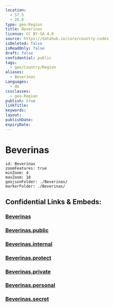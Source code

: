 ```yaml
---
location:
  - 57.5
  - 25.6
type: geo-Region
title: Beverinas
license: CC BY-SA 4.0
source: https://datahub.io/core/country-codes
isDeleted: false
isReadOnly: false
draft: false
confidential: public
tags:
  - geo/Country/Region
aliases:
  - Beverinas
Languages:
  - de
cssclasses:
  - geo-Region
publish: true
linkTitle:
keywords:
layout:
publishDate:
expiryDate:
---
```


# Beverinas

```leaflet
id: Beverinas
zoomFeatures: true 
minZoom: 4 
maxZoom: 18
geojsonFolder: ./Beverinas/
markerFolder: ./Beverinas/
```


## Confidential Links & Embeds: 

### [Beverinas](/_Standards/Earth/Continent/Europe/Europe~North/Latvia/Counties/Beverinas.md) 

### [Beverinas.public](/_public/Earth/Continent/Europe/Europe~North/Latvia/Counties/Beverinas.public.md) 

### [Beverinas.internal](/_internal/Earth/Continent/Europe/Europe~North/Latvia/Counties/Beverinas.internal.md) 

### [Beverinas.protect](/_protect/Earth/Continent/Europe/Europe~North/Latvia/Counties/Beverinas.protect.md) 

### [Beverinas.private](/_private/Earth/Continent/Europe/Europe~North/Latvia/Counties/Beverinas.private.md) 

### [Beverinas.personal](/_personal/Earth/Continent/Europe/Europe~North/Latvia/Counties/Beverinas.personal.md) 

### [Beverinas.secret](/_secret/Earth/Continent/Europe/Europe~North/Latvia/Counties/Beverinas.secret.md)

